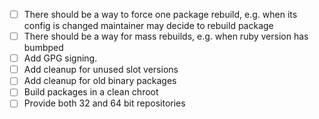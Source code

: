 - [ ] There should be a way to force one package rebuild, e.g. when its config is changed maintainer may decide to rebuild package
- [ ] There should be a way for mass rebuilds, e.g. when ruby version has bumbped
- [ ] Add GPG signing.
- [ ] Add cleanup for unused slot versions
- [ ] Add cleanup for old binary packages
- [ ] Build packages in a clean chroot
- [ ] Provide both 32 and 64 bit repositories
